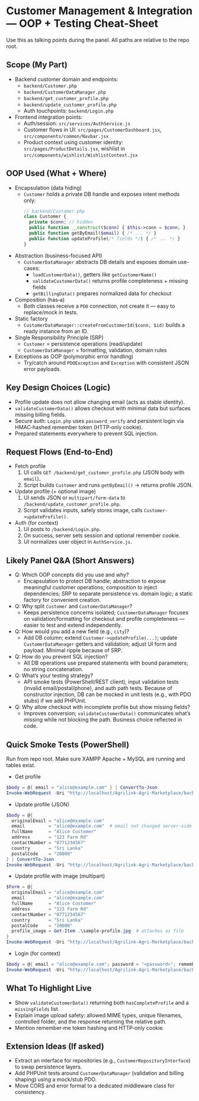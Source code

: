 # Customer Management & Integration — OOP + Testing Cheat‑Sheet

Use this as talking points during the panel. All paths are relative to the repo root.

## Scope (My Part)

- Backend customer domain and endpoints:
  - `backend/Customer.php`
  - `backend/CustomerDataManager.php`
  - `backend/get_customer_profile.php`
  - `backend/update_customer_profile.php`
  - Auth touchpoints: `backend/Login.php`
- Frontend integration points:
  - Auth/session: `src/services/AuthService.js`
  - Customer flows in UI: `src/pages/CustomerDashboard.jsx`, `src/components/common/Navbar.jsx`
  - Product context using customer identity: `src/pages/ProductDetails.jsx`, wishlist in `src/components/wishlist/WishlistContext.jsx`

## OOP Used (What + Where)

- Encapsulation (data hiding)
  - `Customer` holds a private DB handle and exposes intent methods only:
    ```php
    // backend/Customer.php
    class Customer {
      private $conn; // hidden
      public function __construct($conn) { $this->conn = $conn; }
      public function getByEmail($email) { /* ... */ }
      public function updateProfile(/* fields */) { /* ... */ }
    }
    ```
- Abstraction (business-focused API)
  - `CustomerDataManager` abstracts DB details and exposes domain use-cases:
    - `loadCustomerData()`, getters like `getCustomerName()`
    - `validateCustomerData()` returns profile completeness + missing fields
    - `getBillingData()` prepares normalized data for checkout
- Composition (has‑a)
  - Both classes receive a `PDO` connection, not create it — easy to replace/mock in tests.
- Static factory
  - `CustomerDataManager::createFromCustomerId($conn, $id)` builds a ready instance from an ID.
- Single Responsibility Principle (SRP)
  - `Customer` = persistence operations (read/update)
  - `CustomerDataManager` = formatting, validation, domain rules
- Exceptions as OOP (polymorphic error handling)
  - Try/catch around `PDOException` and `Exception` with consistent JSON error payloads.

## Key Design Choices (Logic)

- Profile update does not allow changing email (acts as stable identity).
- `validateCustomerData()` allows checkout with minimal data but surfaces missing billing fields.
- Secure auth: `Login.php` uses `password_verify` and persistent login via HMAC‑hashed remember token (HTTP‑only cookie).
- Prepared statements everywhere to prevent SQL injection.

## Request Flows (End‑to‑End)

- Fetch profile
  1. UI calls `GET /backend/get_customer_profile.php` (JSON body with `email`).
  2. Script builds `Customer` and runs `getByEmail()` → returns profile JSON.
- Update profile (+ optional image)
  1. UI sends JSON or `multipart/form-data` to `/backend/update_customer_profile.php`.
  2. Script validates inputs, safely stores image, calls `Customer->updateProfile()`.
- Auth (for context)
  1. UI posts to `/backend/Login.php`.
  2. On success, server sets session and optional remember cookie.
  3. UI normalizes user object in `AuthService.js`.

## Likely Panel Q&A (Short Answers)

- Q: Which OOP concepts did you use and why?
  - Encapsulation to protect DB handle; abstraction to expose meaningful customer operations; composition to inject dependencies; SRP to separate persistence vs. domain logic; a static factory for convenient creation.
- Q: Why split `Customer` and `CustomerDataManager`?
  - Keeps persistence concerns isolated; `CustomerDataManager` focuses on validation/formatting for checkout and profile completeness — easier to test and extend independently.
- Q: How would you add a new field (e.g., `city`)?
  - Add DB column; extend `Customer->updateProfile(...)`; update `CustomerDataManager` getters and validation; adjust UI form and payload. Minimal ripple because of SRP.
- Q: How do you prevent SQL injection?
  - All DB operations use prepared statements with bound parameters; no string concatenation.
- Q: What’s your testing strategy?
  - API smoke tests (PowerShell/REST client), input validation tests (invalid email/postal/phone), and auth path tests. Because of constructor injection, DB can be mocked in unit tests (e.g., with PDO stubs) if we add PHPUnit.
- Q: Why allow checkout with incomplete profile but show missing fields?
  - Improves conversion; `validateCustomerData()` communicates what’s missing while not blocking the path. Business choice reflected in code.

## Quick Smoke Tests (PowerShell)

Run from repo root. Make sure XAMPP Apache + MySQL are running and tables exist.

- Get profile

```powershell
$body = @{ email = "alice@example.com" } | ConvertTo-Json
Invoke-WebRequest -Uri "http://localhost/Agrilink-Agri-Marketplace/backend/get_customer_profile.php" -Method Post -ContentType "application/json" -Body $body | Select-Object -ExpandProperty Content
```

- Update profile (JSON)

```powershell
$body = @{
  originalEmail = "alice@example.com"
  email         = "alice@example.com"  # email not changed server-side
  fullName      = "Alice Customer"
  address       = "123 Farm Rd"
  contactNumber = "0771234567"
  country       = "Sri Lanka"
  postalCode    = "20000"
} | ConvertTo-Json
Invoke-WebRequest -Uri "http://localhost/Agrilink-Agri-Marketplace/backend/update_customer_profile.php" -Method Post -ContentType "application/json" -Body $body | Select-Object -ExpandProperty Content
```

- Update profile with image (multipart)

```powershell
$Form = @{
  originalEmail = "alice@example.com"
  email         = "alice@example.com"
  fullName      = "Alice Customer"
  address       = "123 Farm Rd"
  contactNumber = "0771234567"
  country       = "Sri Lanka"
  postalCode    = "20000"
  profile_image = Get-Item .\sample-profile.jpg  # attaches as file
}
Invoke-WebRequest -Uri "http://localhost/Agrilink-Agri-Marketplace/backend/update_customer_profile.php" -Method Post -Form $Form
```

- Login (for context)

```powershell
$body = @{ email = "alice@example.com"; password = "<password>"; rememberMe = $true } | ConvertTo-Json
Invoke-WebRequest -Uri "http://localhost/Agrilink-Agri-Marketplace/backend/Login.php" -Method Post -ContentType "application/json" -Body $body -SessionVariable sess | Select-Object -ExpandProperty Content
```

## What To Highlight Live

- Show `validateCustomerData()` returning both `hasCompleteProfile` and a `missingFields` list.
- Explain image upload safety: allowed MIME types, unique filenames, controlled folder, and the response returning the relative path.
- Mention remember‑me token hashing and HTTP‑only cookie.

## Extension Ideas (If asked)

- Extract an interface for repositories (e.g., `CustomerRepositoryInterface`) to swap persistence layers.
- Add PHPUnit tests around `CustomerDataManager` (validation and billing shaping) using a mock/stub PDO.
- Move CORS and error format to a dedicated middleware class for consistency.
